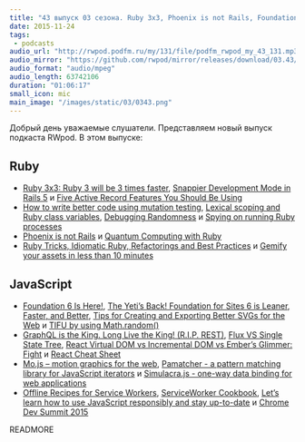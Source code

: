 ```yaml
---
title: "43 выпуск 03 сезона. Ruby 3x3, Phoenix is not Rails, Foundation 6, Mo.js, Pamatcher, ServiceWorker Cookbook и прочее"
date: 2015-11-24
tags:
 - podcasts
audio_url: "http://rwpod.podfm.ru/my/131/file/podfm_rwpod_my_43_131.mp3"
audio_mirror: "https://github.com/rwpod/mirror/releases/download/03.43/0343.mp3"
audio_format: "audio/mpeg"
audio_length: 63742106
duration: "01:06:17"
small_icon: mic
main_image: "/images/static/03/0343.png"
---
```


Добрый день уважаемые слушатели. Представляем новый выпуск подкаста RWpod. В этом выпуске:

## Ruby

 - [Ruby 3x3: Ruby 3 will be 3 times faster](http://engineering.appfolio.com/appfolio-engineering/2015/11/18/ruby-3x3), [Snappier Development Mode in Rails 5](http://weblog.rubyonrails.org/2015/11/11/snappier-development-mode-in-rails-5/) и [Five Active Record Features You Should Be Using](http://jakeyesbeck.com/2015/11/15/five-active-record-features-you-should-be-using/)
 - [How to write better code using mutation testing](https://blog.blockscore.com/how-to-write-better-code-using-mutation-testing/), [Lexical scoping and Ruby class variables](http://blog.honeybadger.io/lexical-scoping-and-ruby-class-variables/), [Debugging Randomness](https://thedarkside.frantzmiccoli.com/tricks/2015/11/11/debugging-randomness.html) и [Spying on running Ruby processes](http://blog.honeybadger.io/spying-on-running-ruby-processes/)
 - [Phoenix is not Rails](https://dockyard.com/blog/2015/11/18/phoenix-is-not-rails) и [Quantum Computing with Ruby](http://meier-online.com/en/2015/11/quantencomputing-ruby/)
 - [Ruby Tricks, Idiomatic Ruby, Refactorings and Best Practices](http://best-ruby.com/) и [Gemify your assets in less than 10 minutes](http://dreamingechoes.github.io/gem/ruby/rails/gemify-your-assets-in-less-than-10-minutes/)

## JavaScript

 - [Foundation 6 Is Here!](http://zurb.com/article/1416/foundation-6-is-here), [The Yeti’s Back! Foundation for Sites 6 is Leaner, Faster, and Better](http://webdesign.tutsplus.com/articles/the-yetis-back-foundation-for-sites-6-is-leaner-faster-and-better--cms-25046), [Tips for Creating and Exporting Better SVGs for the Web](http://sarasoueidan.com/blog/svg-tips-for-designers/) и [TIFU by using Math.random()](https://medium.com/@betable/tifu-by-using-math-random-f1c308c4fd9d#.a5y5syv1h)
 - [GraphQL is the King. Long Live the King! (R.I.P. REST)](https://medium.com/@scbarrus/graphql-is-the-king-long-live-the-king-r-i-p-rest-cf04ce38f6c#.u9v495bd7), [Flux VS Single State Tree](http://www.christianalfoni.com/articles/2015_11_16_Flux-vs-Single-State-Tree), [React Virtual DOM vs Incremental DOM vs Ember’s Glimmer: Fight](https://auth0.com/blog/2015/11/20/face-off-virtual-dom-vs-incremental-dom-vs-glimmer/) и [React Cheat Sheet](http://reactcheatsheet.com/)
 - [Mo.js – motion graphics for the web](http://mojs.io/), [Pamatcher - a pattern matching library for JavaScript iterators](http://pamatcher.js.org/) и [Simulacra.js - one-way data binding for web applications](https://0x8890.github.io/simulacra/)
 - [Offline Recipes for Service Workers](https://hacks.mozilla.org/2015/11/offline-service-workers/), [ServiceWorker Cookbook](https://serviceworke.rs/), [Let’s learn how to use JavaScript responsibly and stay up-to-date](https://www.youtube.com/watch?v=ta2Vwwi8GJY) и [Chrome Dev Summit 2015](https://www.youtube.com/playlist?list=PLNYkxOF6rcICcHeQY02XLvoGL34rZFWZn#chromedevsummit)


READMORE

